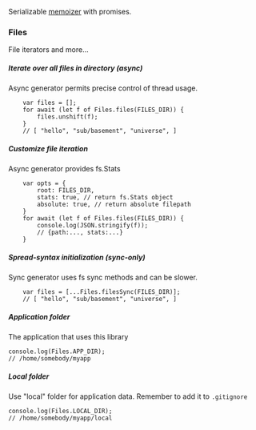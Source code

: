 Serializable [memoizer](https://en.wikipedia.org/wiki/Memoization) with promises.


### Files
File iterators and more...

##### Iterate over all files in directory (async)
Async generator permits precise control of thread usage.
```
    var files = [];
    for await (let f of Files.files(FILES_DIR)) {
        files.unshift(f);
    }
    // [ "hello", "sub/basement", "universe", ]
```

##### Customize file iteration
Async generator provides fs.Stats
```
    var opts = {
        root: FILES_DIR,
        stats: true, // return fs.Stats object
        absolute: true, // return absolute filepath
    }
    for await (let f of Files.files(FILES_DIR)) {
        console.log(JSON.stringify(f));
        // {path:..., stats:...}
    }
```

##### Spread-syntax initialization (sync-only)
Sync generator uses fs sync methods and can be slower.
```
    var files = [...Files.filesSync(FILES_DIR)];
    // [ "hello", "sub/basement", "universe", ]
```

##### Application folder
The application that uses this library
```
console.log(Files.APP_DIR);
// /home/somebody/myapp
```

##### Local folder
Use "local" folder for application data. 
Remember to add it to `.gitignore`
```
console.log(Files.LOCAL_DIR);
// /home/somebody/myapp/local
```
